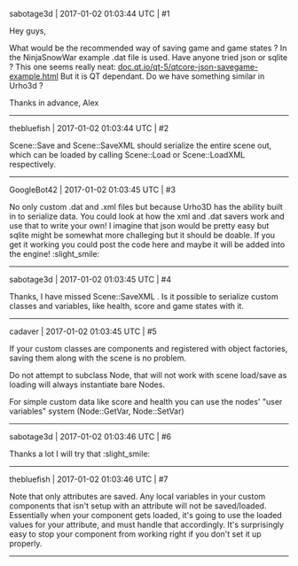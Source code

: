 sabotage3d | 2017-01-02 01:03:44 UTC | #1

Hey guys,

What would be the recommended way of saving game and game states ?
In the NinjaSnowWar example .dat file is used.  Have anyone tried json or sqlite ?
This one seems really neat: [doc.qt.io/qt-5/qtcore-json-savegame-example.html](http://doc.qt.io/qt-5/qtcore-json-savegame-example.html)
But it is QT dependant. Do we have something similar in Urho3d ?

Thanks in advance,
Alex

-------------------------

thebluefish | 2017-01-02 01:03:44 UTC | #2

Scene::Save and Scene::SaveXML should serialize the entire scene out, which can be loaded by calling Scene::Load or Scene::LoadXML respectively.

-------------------------

GoogleBot42 | 2017-01-02 01:03:45 UTC | #3

No only custom .dat and .xml files but because Urho3D has the ability built in to serialize data.  You could look at how the xml and .dat savers work and use that to write your own!  I imagine that json would be pretty easy but sqlite might be somewhat more challeging but it should be doable.  If you get it working you could post the code here and maybe it will be added into the engine!  :slight_smile:

-------------------------

sabotage3d | 2017-01-02 01:03:45 UTC | #4

Thanks, I have missed Scene::SaveXML . Is it possible to serialize custom classes and variables, like health, score and game states with it.

-------------------------

cadaver | 2017-01-02 01:03:45 UTC | #5

If your custom classes are components and registered with object factories, saving them along with the scene is no problem.

Do not attempt to subclass Node, that will not work with scene load/save as loading will always instantiate bare Nodes.

For simple custom data like score and health you can use the nodes' "user variables" system (Node::GetVar, Node::SetVar)

-------------------------

sabotage3d | 2017-01-02 01:03:46 UTC | #6

Thanks a lot I will try that :slight_smile:

-------------------------

thebluefish | 2017-01-02 01:03:46 UTC | #7

Note that only attributes are saved. Any local variables in your custom components that isn't setup with an attribute will not be saved/loaded. Essentially when your component gets loaded, it's going to use the loaded values for your attribute, and must handle that accordingly. It's surprisingly easy to stop your component from working right if you don't set it up properly.

-------------------------

